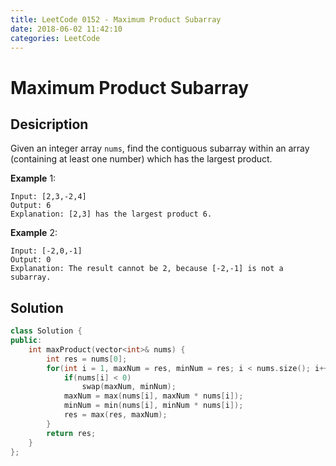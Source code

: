 ```yaml
---
title: LeetCode 0152 - Maximum Product Subarray
date: 2018-06-02 11:42:10
categories: LeetCode
---
```

# Maximum Product Subarray

<!--more-->

## Desicription

Given an integer array `nums`, find the contiguous subarray within an array (containing at least one number) which has the largest product.

**Example** 1:

```
Input: [2,3,-2,4]
Output: 6
Explanation: [2,3] has the largest product 6.
```

**Example** 2:

```
Input: [-2,0,-1]
Output: 0
Explanation: The result cannot be 2, because [-2,-1] is not a subarray.
```

## Solution

```cpp
class Solution {
public:
    int maxProduct(vector<int>& nums) {
        int res = nums[0];
        for(int i = 1, maxNum = res, minNum = res; i < nums.size(); i++) {
            if(nums[i] < 0)
                swap(maxNum, minNum);
            maxNum = max(nums[i], maxNum * nums[i]);
            minNum = min(nums[i], minNum * nums[i]);
            res = max(res, maxNum);
        }
        return res;    
    }
};
```